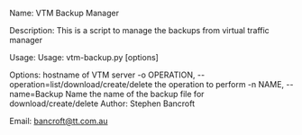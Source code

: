 Name:
  VTM Backup Manager 
  
Description: 
  This is a script to manage the backups from virtual traffic manager
  
Usage:
  Usage: vtm-backup.py [options]

Options:
                       hostname of VTM server
    -o OPERATION, --operation=list/download/create/delete
                       the operation to perform 
    -n NAME, --name=Backup Name
                        the name of the backup file for download/create/delete
Author:
  Stephen Bancroft
  
Email:
  bancroft@tt.com.au
